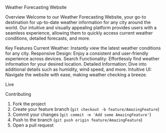 
Weather Forecasting Website

Overview
Welcome to our Weather Forecasting Website, your go-to destination for up-to-date weather information for any city around the world. Our intuitive and visually appealing platform provides users with a seamless experience, allowing them to quickly access current weather conditions, detailed forecasts, and more.

Key Features
Current Weather: Instantly view the latest weather conditions for any city.
Responsive Design: Enjoy a consistent and user-friendly experience across devices.
Search Functionality: Effortlessly find weather information for your desired location.
Detailed Information: Dive into additional details such as humidity, wind speed, and more.
Intuitive UI: Navigate the website with ease, making weather checking a breeze.

Live 

Contributing
1. Fork the project
2. Create your feature branch (`git checkout -b feature/AmazingFeature`)
3. Commit your changes (`git commit -m 'Add some AmazingFeature'`)
4. Push to the branch (`git push origin feature/AmazingFeature`)
5. Open a pull request

